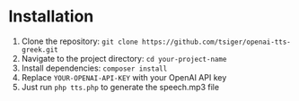 # Installation

1. Clone the repository: `git clone https://github.com/tsiger/openai-tts-greek.git`
2. Navigate to the project directory: `cd your-project-name`
3. Install dependencies: `composer install`
4. Replace `YOUR-OPENAI-API-KEY` with your OpenAI API key
5. Just run `php tts.php` to generate the speech.mp3 file
